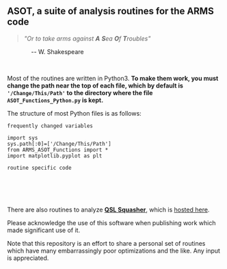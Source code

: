 ## ASOT, a suite of analysis routines for the ARMS code

> *"Or to take arms against **A** **S**ea **O**f **T**roubles"* 

    -- W. Shakespeare

  

Most of the routines are written in Python3. **To make them work, you must change the path near the top of each file, which by default is `'/Change/This/Path'` to the directory where the file `ASOT_Functions_Python.py` is kept.**

The structure of most Python files is as follows:<br>

    frequently changed variables
    
    import sys
    sys.path[:0]=['/Change/This/Path']
    from ARMS_ASOT_Functions import *
    import matplotlib.pyplot as plt

    routine specific code

<br><br><br><br>
There are also routines to analyze [**QSL Squasher**](https://arxiv.org/abs/1609.00724), which is [hosted here](https://bitbucket.org/tassev/qsl_squasher).<br>

Please acknowledge the use of this software when publishing work which made significant use of it.<br>


Note that this repository is an effort to share a personal set of routines which have many embarrassingly poor optimizations and the like. Any input is appreciated.
